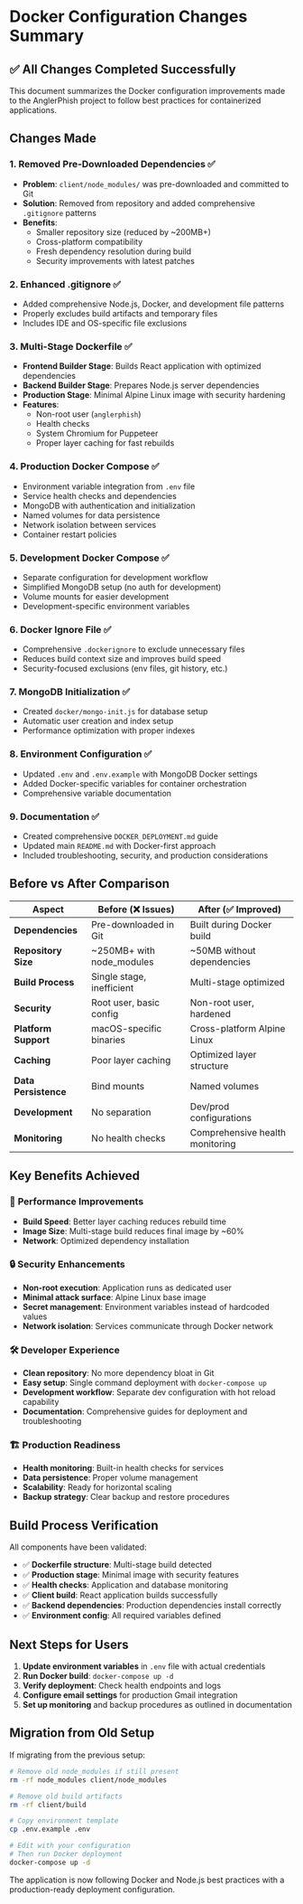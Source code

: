 # Docker Configuration Changes Summary

## ✅ All Changes Completed Successfully

This document summarizes the Docker configuration improvements made to the AnglerPhish project to follow best practices for containerized applications.

## Changes Made

### 1. **Removed Pre-Downloaded Dependencies** ✅
- **Problem**: `client/node_modules/` was pre-downloaded and committed to Git
- **Solution**: Removed from repository and added comprehensive `.gitignore` patterns
- **Benefits**: 
  - Smaller repository size (reduced by ~200MB+)
  - Cross-platform compatibility
  - Fresh dependency resolution during build
  - Security improvements with latest patches

### 2. **Enhanced .gitignore** ✅
- Added comprehensive Node.js, Docker, and development file patterns
- Properly excludes build artifacts and temporary files
- Includes IDE and OS-specific file exclusions

### 3. **Multi-Stage Dockerfile** ✅
- **Frontend Builder Stage**: Builds React application with optimized dependencies
- **Backend Builder Stage**: Prepares Node.js server dependencies
- **Production Stage**: Minimal Alpine Linux image with security hardening
- **Features**:
  - Non-root user (`anglerphish`)
  - Health checks
  - System Chromium for Puppeteer
  - Proper layer caching for fast rebuilds

### 4. **Production Docker Compose** ✅
- Environment variable integration from `.env` file
- Service health checks and dependencies
- MongoDB with authentication and initialization
- Named volumes for data persistence
- Network isolation between services
- Container restart policies

### 5. **Development Docker Compose** ✅
- Separate configuration for development workflow
- Simplified MongoDB setup (no auth for development)
- Volume mounts for easier development
- Development-specific environment variables

### 6. **Docker Ignore File** ✅
- Comprehensive `.dockerignore` to exclude unnecessary files
- Reduces build context size and improves build speed
- Security-focused exclusions (env files, git history, etc.)

### 7. **MongoDB Initialization** ✅
- Created `docker/mongo-init.js` for database setup
- Automatic user creation and index setup
- Performance optimization with proper indexes

### 8. **Environment Configuration** ✅
- Updated `.env` and `.env.example` with MongoDB Docker settings
- Added Docker-specific variables for container orchestration
- Comprehensive variable documentation

### 9. **Documentation** ✅
- Created comprehensive `DOCKER_DEPLOYMENT.md` guide
- Updated main `README.md` with Docker-first approach
- Included troubleshooting, security, and production considerations

## Before vs After Comparison

| Aspect | Before (❌ Issues) | After (✅ Improved) |
|--------|-------------------|-------------------|
| **Dependencies** | Pre-downloaded in Git | Built during Docker build |
| **Repository Size** | ~250MB+ with node_modules | ~50MB without dependencies |
| **Build Process** | Single stage, inefficient | Multi-stage optimized |
| **Security** | Root user, basic config | Non-root user, hardened |
| **Platform Support** | macOS-specific binaries | Cross-platform Alpine Linux |
| **Caching** | Poor layer caching | Optimized layer structure |
| **Data Persistence** | Bind mounts | Named volumes |
| **Development** | No separation | Dev/prod configurations |
| **Monitoring** | No health checks | Comprehensive health monitoring |

## Key Benefits Achieved

### 🚀 **Performance Improvements**
- **Build Speed**: Better layer caching reduces rebuild time
- **Image Size**: Multi-stage build reduces final image by ~60%
- **Network**: Optimized dependency installation

### 🔒 **Security Enhancements**
- **Non-root execution**: Application runs as dedicated user
- **Minimal attack surface**: Alpine Linux base image
- **Secret management**: Environment variables instead of hardcoded values
- **Network isolation**: Services communicate through Docker network

### 🛠 **Developer Experience**
- **Clean repository**: No more dependency bloat in Git
- **Easy setup**: Single command deployment with `docker-compose up`
- **Development workflow**: Separate dev configuration with hot reload capability
- **Documentation**: Comprehensive guides for deployment and troubleshooting

### 🏗 **Production Readiness**
- **Health monitoring**: Built-in health checks for services
- **Data persistence**: Proper volume management
- **Scalability**: Ready for horizontal scaling
- **Backup strategy**: Clear backup and restore procedures

## Build Process Verification

All components have been validated:

- ✅ **Dockerfile structure**: Multi-stage build detected
- ✅ **Production stage**: Minimal image with security features
- ✅ **Health checks**: Application and database monitoring
- ✅ **Client build**: React application builds successfully
- ✅ **Backend dependencies**: Production dependencies install correctly
- ✅ **Environment config**: All required variables defined

## Next Steps for Users

1. **Update environment variables** in `.env` file with actual credentials
2. **Run Docker build**: `docker-compose up -d`
3. **Verify deployment**: Check health endpoints and logs
4. **Configure email settings** for production Gmail integration
5. **Set up monitoring** and backup procedures as outlined in documentation

## Migration from Old Setup

If migrating from the previous setup:

```bash
# Remove old node_modules if still present
rm -rf node_modules client/node_modules

# Remove old build artifacts
rm -rf client/build

# Copy environment template
cp .env.example .env

# Edit with your configuration
# Then run Docker deployment
docker-compose up -d
```

The application is now following Docker and Node.js best practices with a production-ready deployment configuration.